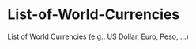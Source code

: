 List-of-World-Currencies
========================

List of World Currencies (e.g., US Dollar, Euro, Peso, ...)